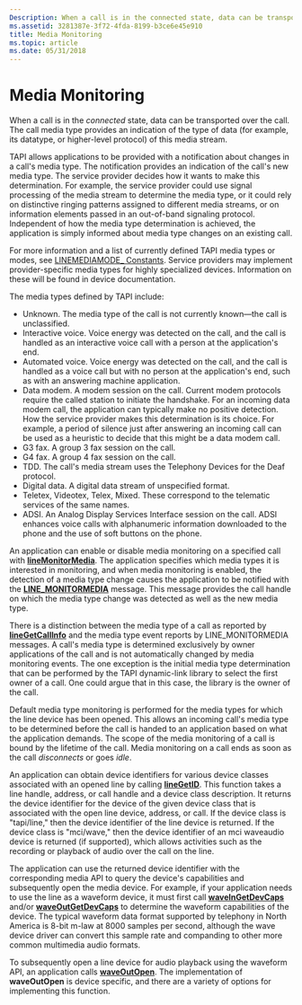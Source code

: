 ```yaml
---
Description: When a call is in the connected state, data can be transported over the call. The call media type provides an indication of the type of data (for example, its datatype, or higher-level protocol) of this media stream.
ms.assetid: 3281387e-3f72-4fda-8199-b3ce6e45e910
title: Media Monitoring
ms.topic: article
ms.date: 05/31/2018
---
```


# Media Monitoring

When a call is in the *connected* state, data can be transported over the call. The call media type provides an indication of the type of data (for example, its datatype, or higher-level protocol) of this media stream.

TAPI allows applications to be provided with a notification about changes in a call's media type. The notification provides an indication of the call's new media type. The service provider decides how it wants to make this determination. For example, the service provider could use signal processing of the media stream to determine the media type, or it could rely on distinctive ringing patterns assigned to different media streams, or on information elements passed in an out-of-band signaling protocol. Independent of how the media type determination is achieved, the application is simply informed about media type changes on an existing call.

For more information and a list of currently defined TAPI media types or modes, see [LINEMEDIAMODE\_ Constants](linemediamode--constants.md). Service providers may implement provider-specific media types for highly specialized devices. Information on these will be found in device documentation.

The media types defined by TAPI include:

-   Unknown. The media type of the call is not currently known—the call is unclassified.
-   Interactive voice. Voice energy was detected on the call, and the call is handled as an interactive voice call with a person at the application's end.
-   Automated voice. Voice energy was detected on the call, and the call is handled as a voice call but with no person at the application's end, such as with an answering machine application.
-   Data modem. A modem session on the call. Current modem protocols require the called station to initiate the handshake. For an incoming data modem call, the application can typically make no positive detection. How the service provider makes this determination is its choice. For example, a period of silence just after answering an incoming call can be used as a heuristic to decide that this might be a data modem call.
-   G3 fax. A group 3 fax session on the call.
-   G4 fax. A group 4 fax session on the call.
-   TDD. The call's media stream uses the Telephony Devices for the Deaf protocol.
-   Digital data. A digital data stream of unspecified format.
-   Teletex, Videotex, Telex, Mixed. These correspond to the telematic services of the same names.
-   ADSI. An Analog Display Services Interface session on the call. ADSI enhances voice calls with alphanumeric information downloaded to the phone and the use of soft buttons on the phone.

An application can enable or disable media monitoring on a specified call with [**lineMonitorMedia**](/windows/desktop/api/Tapi/nf-tapi-linemonitormedia). The application specifies which media types it is interested in monitoring, and when media monitoring is enabled, the detection of a media type change causes the application to be notified with the [**LINE\_MONITORMEDIA**](line-monitormedia.md) message. This message provides the call handle on which the media type change was detected as well as the new media type.

There is a distinction between the media type of a call as reported by [**lineGetCallInfo**](/windows/desktop/api/Tapi/nf-tapi-linegetcallinfo) and the media type event reports by LINE\_MONITORMEDIA messages. A call's media type is determined exclusively by owner applications of the call and is not automatically changed by media monitoring events. The one exception is the initial media type determination that can be performed by the TAPI dynamic-link library to select the first owner of a call. One could argue that in this case, the library is the owner of the call.

Default media type monitoring is performed for the media types for which the line device has been opened. This allows an incoming call's media type to be determined before the call is handed to an application based on what the application demands. The scope of the media monitoring of a call is bound by the lifetime of the call. Media monitoring on a call ends as soon as the call *disconnects* or goes *idle*.

An application can obtain device identifiers for various device classes associated with an opened line by calling [**lineGetID**](/windows/desktop/api/Tapi/nf-tapi-linegetid). This function takes a line handle, address, or call handle and a device class description. It returns the device identifier for the device of the given device class that is associated with the open line device, address, or call. If the device class is "tapi/line," then the device identifier of the line device is returned. If the device class is "mci/wave," then the device identifier of an mci waveaudio device is returned (if supported), which allows activities such as the recording or playback of audio over the call on the line.

The application can use the returned device identifier with the corresponding media API to query the device's capabilities and subsequently open the media device. For example, if your application needs to use the line as a waveform device, it must first call [**waveInGetDevCaps**](/windows/win32/api/mmeapi/nf-mmeapi-waveingetdevcaps) and/or [**waveOutGetDevCaps**](/windows/win32/api/mmeapi/nf-mmeapi-waveoutgetdevcaps) to determine the waveform capabilities of the device. The typical waveform data format supported by telephony in North America is 8-bit m-law at 8000 samples per second, although the wave device driver can convert this sample rate and companding to other more common multimedia audio formats.

To subsequently open a line device for audio playback using the waveform API, an application calls [**waveOutOpen**](/windows/win32/api/mmeapi/nf-mmeapi-waveoutopen). The implementation of **waveOutOpen** is device specific, and there are a variety of options for implementing this function.

 

 